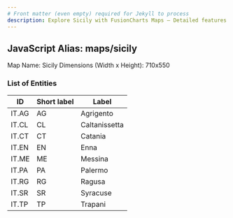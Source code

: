 ```yaml
---
# Front matter (even empty) required for Jekyll to process
description: Explore Sicily with FusionCharts Maps – Detailed features for seamless integration. Try now & enhance your data visualization today! 
---
```


## JavaScript Alias: maps/sicily

Map Name: Sicily
Dimensions (Width x Height): 710x550





### List of Entities

ID | Short label | Label
---|---|---|
IT.AG|AG|Agrigento
IT.CL|CL|Caltanissetta
IT.CT|CT|Catania
IT.EN|EN|Enna
IT.ME|ME|Messina
IT.PA|PA|Palermo
IT.RG|RG|Ragusa
IT.SR|SR|Syracuse
IT.TP|TP|Trapani

